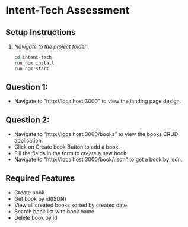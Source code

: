 # Intent-Tech Assessment

## Setup Instructions

1. *Navigate to the project folder:*
   ```bash
   cd intent-tech
   run npm install
   run npm start
   ```
## Question 1: 
- Navigate to "http://localhost:3000" to view the landing page design.

## Question 2: 
- Navigate to "http://localhost:3000/books" to view the books CRUD application.
- Click on Create book Button to add a book. 
- Fill the fields in the form to create a new book
- Navigate to "http://localhost:3000/book/:isdn" to get a book by isdn.

## Required Features
- Create book
- Get book by id(ISDN)
- View all created books sorted by created date
- Search book list with book name
- Delete book by id